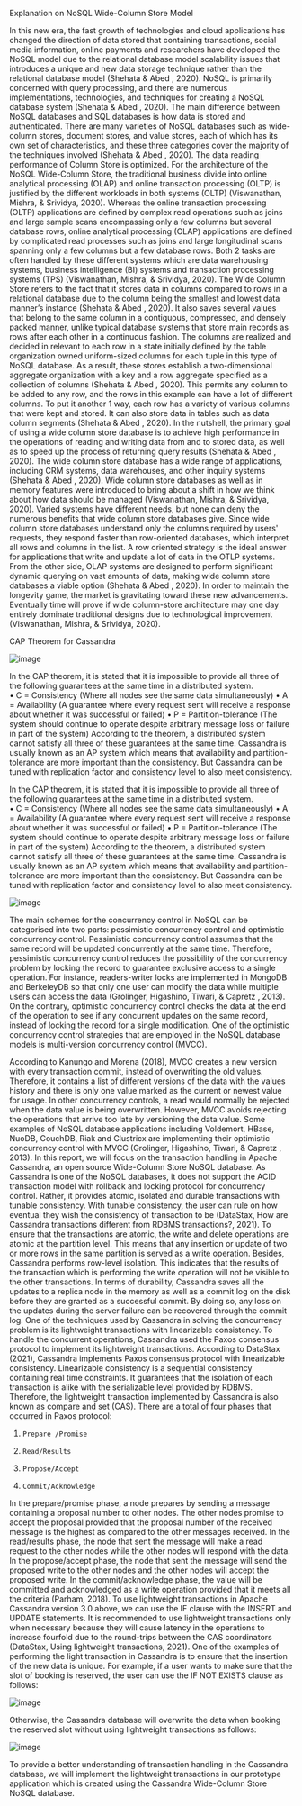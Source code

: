 Explanation on NoSQL Wide-Column Store Model 

In this new era, the fast growth of technologies and cloud applications has changed the direction 
of data stored that containing transactions, social media information, online payments and 
researchers have developed the NoSQL model due to the relational database model scalability 
issues that introduces a unique and new data storage technique rather than the relational 
database model (Shehata & Abed , 2020). NoSQL is primarily concerned with query processing, 
and there are numerous implementations, technologies, and techniques for creating a NoSQL 
database system (Shehata & Abed , 2020). The main difference between NoSQL databases and 
SQL databases is how data is stored and authenticated. There are many varieties of NoSQL 
databases such as wide-column stores, document stores, and value stores, each of which has its 
own set of characteristics, and these three categories cover the majority of the techniques 
involved (Shehata & Abed , 2020). The data reading performance of Column Store is optimized. 
For the architecture of the NoSQL Wide-Column Store, the traditional business divide 
into online analytical processing (OLAP) and online transaction processing (OLTP) is justified 
by the different workloads in both systems (OLTP) (Viswanathan, Mishra, & Srividya, 2020). 
Whereas the online transaction processing (OLTP) applications are defined by complex read 
operations such as joins and large sample scans encompassing only a few columns but several 
database rows, online analytical processing (OLAP) applications are defined by complicated 
read processes such as joins and large longitudinal scans spanning only a few columns but a 
few database rows. Both 2 tasks are often handled by these different systems which are data 
warehousing systems, business intelligence (BI) systems and transaction processing systems 
(TPS) (Viswanathan, Mishra, & Srividya, 2020). 
The Wide Column Store refers to the fact that it stores data in columns compared to 
rows in a relational database due to the column being the smallest and lowest data manner’s 
instance (Shehata & Abed , 2020). It also saves several values that belong to the same column 
in a contiguous, compressed, and densely packed manner, unlike typical database systems that 
store main records as rows after each other in a continuous fashion. The columns are realized 
and decided in relevant to each row in a state initially defined by the table organization owned 
uniform-sized columns for each tuple in this type of NoSQL database. As a result, these stores 
establish a two-dimensional aggregate organization with a key and a row aggregate specified 
as a collection of columns (Shehata & Abed , 2020). This permits any column to be added to 
any row, and the rows in this example can have a lot of different columns. To put it another 
1 
way, each row has a variety of various columns that were kept and stored. It can also store data 
in tables such as data column segments (Shehata & Abed , 2020). 
In the nutshell, the primary goal of using a wide column store database is to achieve 
high performance in the operations of reading and writing data from and to stored data, as well 
as to speed up the process of returning query results (Shehata & Abed , 2020). The wide column 
store database has a wide range of applications, including CRM systems, data warehouses, and 
other inquiry systems (Shehata & Abed , 2020). Wide column store databases as well as in
memory features were introduced to bring about a shift in how we think about how data should 
be managed (Viswanathan, Mishra, & Srividya, 2020). Varied systems have different needs, 
but none can deny the numerous benefits that wide column store databases give. Since wide 
column store databases understand only the columns required by users' requests, they respond 
faster than row-oriented databases, which interpret all rows and columns in the list. A row
oriented strategy is the ideal answer for applications that write and update a lot of data in the 
OTLP systems. From the other side, OLAP systems are designed to perform significant 
dynamic querying on vast amounts of data, making wide column store databases a viable option 
(Shehata & Abed , 2020). In order to maintain the longevity game, the market is gravitating 
toward these new advancements. Eventually time will prove if wide column-store architecture 
may one day entirely dominate traditional designs due to technological improvement 
(Viswanathan, Mishra, & Srividya, 2020). 

CAP Theorem for Cassandra

![image](https://github.com/yeejing0822/-CassandraWide-ColumnStoreNoSQLDB/assets/86753374/acbe6ca5-b19d-4344-9bd3-2d4f0d3c0230)

In the CAP theorem, it is stated that it is impossible to provide all three of the following 
guarantees at the same time in a distributed system.  
• C = Consistency (Where all nodes see the same data simultaneously) 
• A = Availability (A guarantee where every request sent will receive a response about 
whether it was successful or failed) 
• P = Partition-tolerance (The system should continue to operate despite arbitrary 
message loss or failure in part of the system) 
According to the theorem, a distributed system cannot satisfy all three of these 
guarantees at the same time. 
Cassandra is usually known as an AP system which means that availability and 
partition-tolerance are more important than the consistency. But Cassandra can be tuned with 
replication factor and consistency level to also meet consistency. 

In the CAP theorem, it is stated that it is impossible to provide all three of the following 
guarantees at the same time in a distributed system.  
• C = Consistency (Where all nodes see the same data simultaneously) 
• A = Availability (A guarantee where every request sent will receive a response about 
whether it was successful or failed) 
• P = Partition-tolerance (The system should continue to operate despite arbitrary 
message loss or failure in part of the system) 
According to the theorem, a distributed system cannot satisfy all three of these 
guarantees at the same time. 
Cassandra is usually known as an AP system which means that availability and 
partition-tolerance are more important than the consistency. But Cassandra can be tuned with 
replication factor and consistency level to also meet consistency. 

![image](https://github.com/yeejing0822/-CassandraWide-ColumnStoreNoSQLDB/assets/86753374/c36bd5fc-f7fa-431e-a02b-2db2b8d399e4)

The main schemes for the concurrency control in NoSQL can be categorised into two 
parts: pessimistic concurrency control and optimistic concurrency control. Pessimistic 
concurrency control assumes that the same record will be updated concurrently at the same 
time. Therefore, pessimistic concurrency control reduces the possibility of the concurrency 
problem by locking the record to guarantee exclusive access to a single operation. For instance, 
readers-writer locks are implemented in MongoDB and BerkeleyDB so that only one user can 
modify the data while multiple users can access the data (Grolinger, Higashino, Tiwari, & 
Capretz , 2013). On the contrary, optimistic concurrency control checks the data at the end of 
the operation to see if any concurrent updates on the same record, instead of locking the record 
for a single modification. One of the optimistic concurrency control strategies that are 
employed in the NoSQL database models is multi-version concurrency control (MVCC).   

According to Kanungo and Morena (2018), MVCC creates a new version with every 
transaction commit, instead of overwriting the old values. Therefore, it contains a list of 
different versions of the data with the values history and there is only one value marked as the 
current or newest value for usage. In other concurrency controls, a read would normally be 
rejected when the data value is being overwritten. However, MVCC avoids rejecting the 
operations that arrive too late by versioning the data value. Some examples of NoSQL database 
applications including Voldemort, HBase, NuoDB, CouchDB, Riak and Clustricx are 
implementing their optimistic concurrency control with MVCC (Grolinger, Higashino, Tiwari, 
& Capretz , 2013). 
In this report, we will focus on the transaction handling in Apache Cassandra, an open
source Wide-Column Store NoSQL database. As Cassandra is one of the NoSQL databases, it 
does not support the ACID transaction model with rollback and locking protocol for 
concurrency control. Rather, it provides atomic, isolated and durable transactions with tunable 
consistency. With tunable consistency, the user can rule on how eventual they wish the 
consistency of transaction to be (DataStax, How are Cassandra transactions different from 
RDBMS transactions?, 2021). To ensure that the transactions are atomic, the write and delete 
operations are atomic at the partition level. This means that any insertion or update of two or 
more rows in the same partition is served as a write operation. Besides, Cassandra performs 
row-level isolation. This indicates that the results of the transaction which is performing the 
write operation will not be visible to the other transactions. In terms of durability, Cassandra 
saves all the updates to a replica node in the memory as well as a commit log on the disk before 
they are granted as a successful commit. By doing so, any loss on the updates during the server 
failure can be recovered through the commit log. 
One of the techniques used by Cassandra in solving the concurrency problem is its 
lightweight transactions with linearizable consistency. To handle the concurrent operations, 
Cassandra used the Paxos consensus protocol to implement its lightweight transactions. 
According to DataStax (2021), Cassandra implements Paxos consensus protocol with 
linearizable consistency. Linearizable consistency is a sequential consistency containing real
time constraints. It guarantees that the isolation of each transaction is alike with the serializable 
level provided by RDBMS. Therefore, the lightweight transaction implemented by Cassandra 
is also known as compare and set (CAS). There are a total of four phases that occurred in Paxos 
protocol: 

1.     Prepare /Promise 
2.     Read/Results 
3.     Propose/Accept 
4.     Commit/Acknowledge
   
In the prepare/promise phase, a node prepares by sending a message containing a 
proposal number to other nodes. The other nodes promise to accept the proposal provided that 
the proposal number of the received message is the highest as compared to the other messages 
received. In the read/results phase, the node that sent the message will make a read request to 
the other nodes while the other nodes will respond with the data. In the propose/accept phase, 
the node that sent the message will send the proposed write to the other nodes and the other 
nodes will accept the proposed write. In the commit/acknowledge phase, the value will be 
committed and acknowledged as a write operation provided that it meets all the criteria 
(Parham, 2018). 
To use lightweight transactions in Apache Cassandra version 3.0 above, we can use the 
IF clause with the INSERT and UPDATE statements. It is recommended to use lightweight 
transactions only when necessary because they will cause latency in the operations to increase 
fourfold due to the round-trips between the CAS coordinators (DataStax, Using lightweight 
transactions, 2021). One of the examples of performing the light transaction in Cassandra is to 
ensure that the insertion of the new data is unique. For example, if a user wants to make sure 
that the slot of booking is reserved, the user can use the IF NOT EXISTS clause as follows: 

![image](https://github.com/yeejing0822/-CassandraWide-ColumnStoreNoSQLDB/assets/86753374/b390faef-ebca-4003-a175-40c859946597)

Otherwise, the Cassandra database will overwrite the data when booking the reserved 
slot without using lightweight transactions as follows:

![image](https://github.com/yeejing0822/-CassandraWide-ColumnStoreNoSQLDB/assets/86753374/0d27221c-9925-4dd9-bfd5-071ffc4d359b)

To provide a better understanding of transaction handling in the Cassandra database, 
we will implement the lightweight transactions in our prototype application which is created 
using the Cassandra Wide-Column Store NoSQL database.
